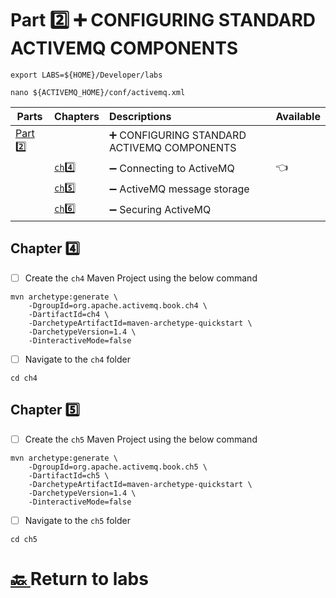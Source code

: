 # Part :two: :heavy_plus_sign: CONFIGURING STANDARD ACTIVEMQ COMPONENTS

```
export LABS=${HOME}/Developer/labs
```

```
nano ${ACTIVEMQ_HOME}/conf/activemq.xml
```


| Parts                | Chapters                  | Descriptions                                                         | Available |
|----------------------|---------------------------|:---------------------------------------------------------------------|-----------|
| [Part :two:](.)  |                               | :heavy_plus_sign: CONFIGURING STANDARD ACTIVEMQ COMPONENTS           |
|                      | [`ch`:four: ](ch4)        | :heavy_minus_sign: Connecting to ActiveMQ                            | :point_left: | 
|                      | [`ch`:five: ](ch5)        | :heavy_minus_sign: ActiveMQ message storage                          |
|                      | [`ch`:six: ](ch6)         | :heavy_minus_sign: Securing ActiveMQ                                 |


## Chapter :four:

- [ ] Create the `ch4` Maven Project using the below command

```
mvn archetype:generate \
    -DgroupId=org.apache.activemq.book.ch4 \
    -DartifactId=ch4 \
    -DarchetypeArtifactId=maven-archetype-quickstart \
    -DarchetypeVersion=1.4 \
    -DinteractiveMode=false
```
- [ ] Navigate to the `ch4` folder

```
cd ch4
```

## Chapter :five:

- [ ] Create the `ch5` Maven Project using the below command

```
mvn archetype:generate \
    -DgroupId=org.apache.activemq.book.ch5 \
    -DartifactId=ch5 \
    -DarchetypeArtifactId=maven-archetype-quickstart \
    -DarchetypeVersion=1.4 \
    -DinteractiveMode=false
```
- [ ] Navigate to the `ch5` folder

```
cd ch5
```


# [:back: ](../README.md) Return to labs
